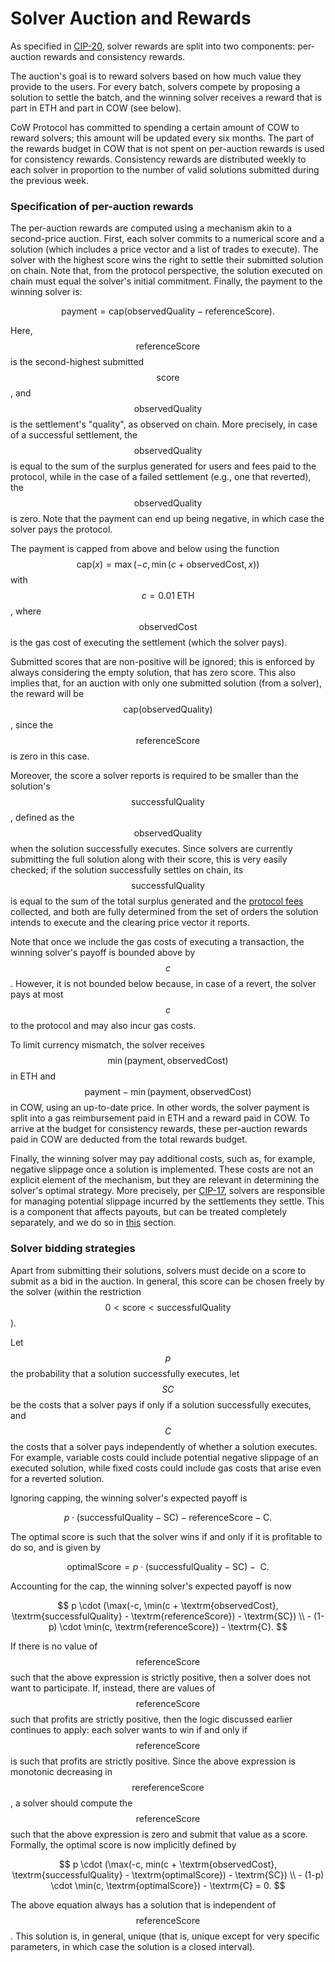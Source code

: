 # Solver Auction and Rewards

As specified in [CIP-20](https://snapshot.org/#/cow.eth/proposal/0x2d3f9bd1ea72dca84b03e97dda3efc1f4a42a772c54bd2037e8b62e7d09a491f), solver rewards are split into two components: per-auction rewards and consistency rewards.

The auction's goal is to reward solvers based on how much value they provide to the users. For every batch, solvers compete by proposing a solution to settle the batch, and the winning solver receives a reward that is part in ETH and part in COW (see below).

CoW Protocol has committed to spending a certain amount of COW to reward solvers; this amount will be updated every six months. The part of the rewards budget in COW that is not spent on per-auction rewards is used for consistency rewards. Consistency rewards are distributed weekly to each solver in proportion to the number of valid solutions submitted during the previous week.

### Specification of per-auction rewards

The per-auction rewards are computed using a mechanism akin to a second-price auction. First, each solver commits to a numerical score and a solution (which includes a price vector and a list of trades to execute). The solver with the highest score wins the right to settle their submitted solution on chain. Note that, from the protocol perspective, the solution executed on chain must equal the solver's initial commitment. Finally, the payment to the winning solver is:

$$
\textrm{payment} = \textrm{cap}(\textrm{observedQuality} - \textrm{referenceScore}).
$$

Here, $$\textrm{referenceScore}$$ is the second-highest submitted $$\textrm{score}$$, and $$\textrm{observedQuality}$$ is the settlement's "quality", as observed on chain. More precisely, in case of a successful settlement, the $$\textrm{observedQuality}$$ is equal to the sum of the surplus generated for users and fees paid to the protocol, while in the case of a failed settlement (e.g., one that reverted), the $$\textrm{observedQuality}$$ is zero. Note that the payment can end up being negative, in which case the solver pays the protocol.

The payment is capped from above and below using the function $$\textrm{cap}(x) = \max(-c, \min(c + \textrm{observedCost}, x))$$ with $$c = 0.01 \;\textrm{ETH}$$, where $$\textrm{observedCost}$$ is the gas cost of executing the settlement (which the solver pays).

Submitted scores that are non-positive will be ignored; this is enforced by always considering the empty solution, that has zero score. This also implies that, for an auction with only one submitted solution (from a solver), the reward will be $$\textrm{cap}(\textrm{observedQuality})$$, since the $$\textrm{referenceScore}$$ is zero in this case.

Moreover, the score a solver reports is required to be smaller than the solution's $$\textrm{successfulQuality}$$, defined as the $$\textrm{observedQuality}$$ when the solution successfully executes. Since solvers are currently submitting the full solution along with their score, this is very easily checked; if the solution successfully settles on chain, its $$\textrm{successfulQuality}$$ is equal to the sum of the total surplus generated and the [protocol fees](../../overview/definitions) collected, and both are fully determined from the set of orders the solution intends to execute and the clearing price vector it reports.

Note that once we include the gas costs of executing a transaction, the winning solver's payoff is bounded above by $$c$$. However, it is not bounded below because, in case of a revert, the solver pays at most $$c$$ to the protocol and may also incur gas costs.

To limit currency mismatch, the solver receives $$\min(\textrm{payment}, \textrm{observedCost})$$ in ETH and $$\textrm{payment} - \min(\textrm{payment}, \textrm{observedCost})$$ in COW, using an up-to-date price. In other words, the solver payment is split into a gas reimbursement paid in ETH and a reward paid in COW.  To arrive at the budget for consistency rewards, these per-auction rewards paid in COW are deducted from the total rewards budget.

Finally, the winning solver may pay additional costs, such as, for example, negative slippage once a solution is implemented. These costs are not an explicit element of the mechanism, but they are relevant in determining the solver's optimal strategy. More precisely, per [CIP-17](https://snapshot.org/#/cow.eth/proposal/0xf9c98a2710dc72c906bbeab9b8fe169c1ed2e9af6a67776cc29b8b4eb44d0fb2), solvers are responsible for managing potential slippage incurred by the settlements they settle. This is a component that affects payouts, but can be treated completely separately, and we do so in [this](slippage-accounting) section.

### Solver bidding strategies

Apart from submitting their solutions, solvers must decide on a score to submit as a bid in the auction. In general, this score can be chosen freely by the solver (within the restriction $$0 < \textrm{score} < \textrm{successfulQuality}$$).

Let $$p$$ the probability that a solution successfully executes, let $$SC$$ be the costs that a solver pays if only if a solution successfully executes, and $$C$$ the costs that a solver pays independently of whether a solution executes. For example, variable costs could include potential negative slippage of an executed solution, while fixed costs could include gas costs that arise even for a reverted solution.

Ignoring capping, the winning solver's expected payoff is 

$$
p \cdot (\textrm{successfulQuality} - \textrm{SC})  - \textrm{referenceScore} - \textrm{C}.
$$

The optimal score is such that the solver wins if and only if it is profitable to do so, and is given by

$$
\textrm{optimalScore} = p \cdot (\textrm{successfulQuality} - \textrm{SC}) -\textrm{ C}.
$$

Accounting for the cap, the winning solver's expected payoff is now

$$
p \cdot (\max(-c, \min(c + \textrm{observedCost}, \textrm{successfulQuality} - \textrm{referenceScore}) - \textrm{SC}) \\ - (1-p) \cdot \min(c, \textrm{referenceScore}) - \textrm{C}.
$$

If there is no value of $$\textrm{referenceScore}$$ such that the above expression is strictly positive, then a solver does not want to participate. If, instead, there are values of $$\textrm{referenceScore}$$ such that profits are strictly positive, then the logic discussed earlier continues to apply: each solver wants to win if and only if $$\textrm{referenceScore}$$ is such that profits are strictly positive. Since the above expression is monotonic decreasing in $$\textrm{rereferenceScore}$$, a solver should compute the $$\textrm{referenceScore}$$ such that the above expression is zero and submit that value as a score. Formally, the optimal score is now implicitly defined by

$$
p \cdot (\max(-c, min(c + \textrm{observedCost}, \textrm{successfulQuality} - \textrm{optimalScore}) - \textrm{SC}) \\ - (1-p) \cdot \min(c, \textrm{optimalScore}) - \textrm{C} = 0.
$$

The above equation always has a solution that is independent of $$\textrm{referenceScore}$$. This solution is, in general, unique (that is, unique except for very specific parameters, in which case the solution is a closed interval).
